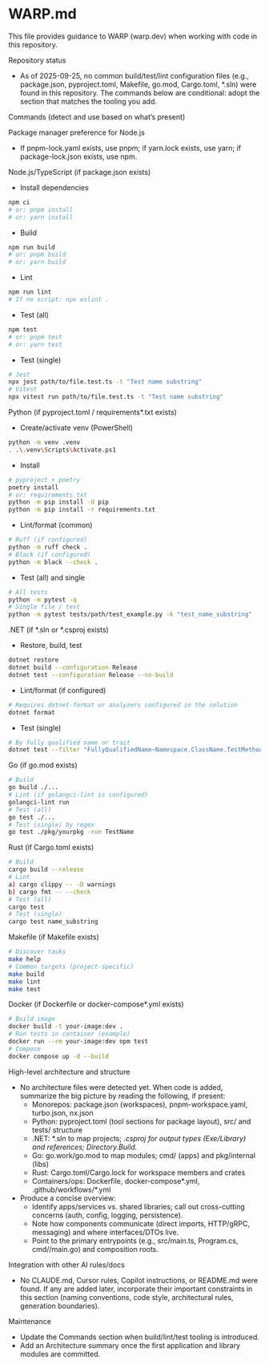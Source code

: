 # WARP.md

This file provides guidance to WARP (warp.dev) when working with code in this repository.

Repository status
- As of 2025-09-25, no common build/test/lint configuration files (e.g., package.json, pyproject.toml, Makefile, go.mod, Cargo.toml, *.sln) were found in this repository. The commands below are conditional: adopt the section that matches the tooling you add.

Commands (detect and use based on what’s present)

Package manager preference for Node.js
- If pnpm-lock.yaml exists, use pnpm; if yarn.lock exists, use yarn; if package-lock.json exists, use npm.

Node.js/TypeScript (if package.json exists)
- Install dependencies
```bash path=null start=null
npm ci
# or: pnpm install
# or: yarn install
```
- Build
```bash path=null start=null
npm run build
# or: pnpm build
# or: yarn build
```
- Lint
```bash path=null start=null
npm run lint
# If no script: npx eslint .
```
- Test (all)
```bash path=null start=null
npm test
# or: pnpm test
# or: yarn test
```
- Test (single)
```bash path=null start=null
# Jest
npx jest path/to/file.test.ts -t "Test name substring"
# Vitest
npx vitest run path/to/file.test.ts -t "Test name substring"
```

Python (if pyproject.toml / requirements*.txt exists)
- Create/activate venv (PowerShell)
```bash path=null start=null
python -m venv .venv
. .\.venv\Scripts\Activate.ps1
```
- Install
```bash path=null start=null
# pyproject + poetry
poetry install
# or: requirements.txt
python -m pip install -U pip
python -m pip install -r requirements.txt
```
- Lint/format (common)
```bash path=null start=null
# Ruff (if configured)
python -m ruff check .
# Black (if configured)
python -m black --check .
```
- Test (all) and single
```bash path=null start=null
# All tests
python -m pytest -q
# Single file / test
python -m pytest tests/path/test_example.py -k "test_name_substring"
```

.NET (if *.sln or *.csproj exists)
- Restore, build, test
```bash path=null start=null
dotnet restore
dotnet build --configuration Release
dotnet test --configuration Release --no-build
```
- Lint/format (if configured)
```bash path=null start=null
# Requires dotnet-format or analyzers configured in the solution
dotnet format
```
- Test (single)
```bash path=null start=null
# By fully qualified name or trait
dotnet test --filter "FullyQualifiedName~Namespace.ClassName.TestMethod"
```

Go (if go.mod exists)
```bash path=null start=null
# Build
go build ./...
# Lint (if golangci-lint is configured)
golangci-lint run
# Test (all)
go test ./...
# Test (single) by regex
go test ./pkg/yourpkg -run TestName
```

Rust (if Cargo.toml exists)
```bash path=null start=null
# Build
cargo build --release
# Lint
a) cargo clippy -- -D warnings
b) cargo fmt -- --check
# Test (all)
cargo test
# Test (single)
cargo test name_substring
```

Makefile (if Makefile exists)
```bash path=null start=null
# Discover tasks
make help
# Common targets (project-specific)
make build
make lint
make test
```

Docker (if Dockerfile or docker-compose*.yml exists)
```bash path=null start=null
# Build image
docker build -t your-image:dev .
# Run tests in container (example)
docker run --rm your-image:dev npm test
# Compose
docker compose up -d --build
```

High-level architecture and structure
- No architecture files were detected yet. When code is added, summarize the big picture by reading the following, if present:
  - Monorepos: package.json (workspaces), pnpm-workspace.yaml, turbo.json, nx.json
  - Python: pyproject.toml (tool sections for package layout), src/ and tests/ structure
  - .NET: *.sln to map projects; *.csproj for output types (Exe/Library) and references; Directory.Build.*
  - Go: go.work/go.mod to map modules; cmd/ (apps) and pkg/internal (libs)
  - Rust: Cargo.toml/Cargo.lock for workspace members and crates
  - Containers/ops: Dockerfile, docker-compose*.yml, .github/workflows/*.yml
- Produce a concise overview:
  - Identify apps/services vs. shared libraries; call out cross-cutting concerns (auth, config, logging, persistence).
  - Note how components communicate (direct imports, HTTP/gRPC, messaging) and where interfaces/DTOs live.
  - Point to the primary entrypoints (e.g., src/main.ts, Program.cs, cmd/<app>/main.go) and composition roots.

Integration with other AI rules/docs
- No CLAUDE.md, Cursor rules, Copilot instructions, or README.md were found. If any are added later, incorporate their important constraints in this section (naming conventions, code style, architectural rules, generation boundaries).

Maintenance
- Update the Commands section when build/lint/test tooling is introduced.
- Add an Architecture summary once the first application and library modules are committed.
